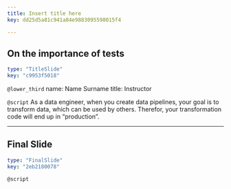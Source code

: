 ```yaml
---
title: Insert title here
key: dd25d5a81c941a84e9883095598015f4

---
```

## On the importance of tests

```yaml
type: "TitleSlide"
key: "c9953f5018"
```

`@lower_third`
name: Name Surname
title: Instructor


`@script`
As a data engineer, when you create data pipelines, your goal is to transform data, which can be used by others. Therefor, your transformation code will end up in “production”.


---
## Final Slide

```yaml
type: "FinalSlide"
key: "2eb2180078"
```

`@script`


